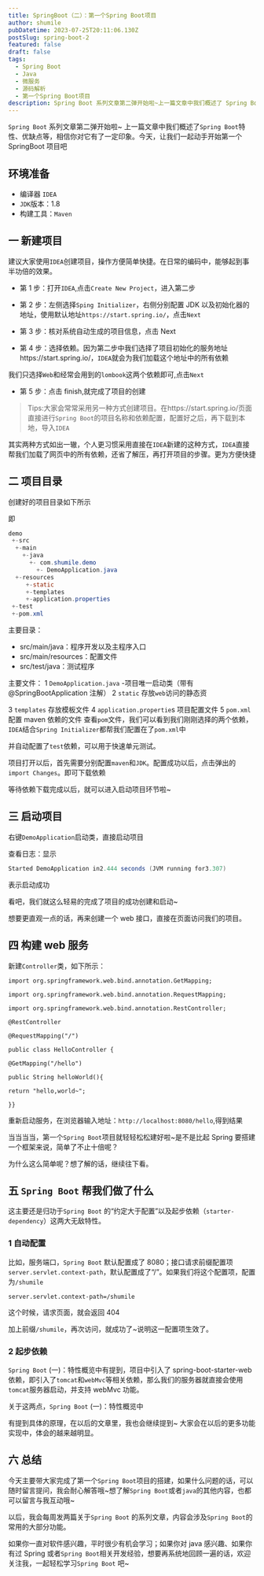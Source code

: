 ```yaml
---
title: SpringBoot（二）：第一个Spring Boot项目
author: shumile
pubDatetime: 2023-07-25T20:11:06.130Z
postSlug: spring-boot-2
featured: false
draft: false
tags:
  - Spring Boot
  - Java
  - 微服务
  - 源码解析
  - 第一个Spring Boot项目
description: Spring Boot 系列文章第二弹开始啦~上一篇文章中我们概述了 Spring Boot 特性、优缺点等，相信你对它有了一定印象。今天，让我们一起动手开始第一个 SpringBoot 项目吧
---
```


`Spring Boot` 系列文章第二弹开始啦~
上一篇文章中我们概述了`Spring Boot`特性、优缺点等，相信你对它有了一定印象。今天，让我们一起动手开始第一个 SpringBoot 项目吧

## 环境准备

- 编译器 `IDEA`
- `JDK`版本：1.8
- 构建工具：`Maven`

## 一 新建项目

建议大家使用`IDEA`创建项目，操作方便简单快捷。在日常的编码中，能够起到事半功倍的效果。

- 第 1 步：打开`IDEA`,点击`Create New Project`，进入第二步

- 第 2 步：左侧选择`Sping Initializer`，右侧分别配置 JDK 以及初始化器的地址，使用默认地址`https://start.spring.io/`，点击`Next`

- 第 3 步：核对系统自动生成的项目信息，点击 Next

- 第 4 步：选择依赖。因为第二步中我们选择了项目初始化的服务地址https://start.spring.io/，``IDEA``就会为我们加载这个地址中的所有依赖

我们只选择`Web`和经常会用到的`lombook`这两个依赖即可,点击`Next`

- 第 5 步：点击 finish,就完成了项目的创建

> Tips:大家会常常采用另一种方式创建项目。在https://start.spring.io/页面直接进行`Spring Boot`的项目名称和依赖配置，配置好之后，再下载到本地，导入`IDEA`

其实两种方式如出一辙，个人更习惯采用直接在`IDEA`新建的这种方式，`IDEA`直接帮我们加载了网页中的所有依赖，还省了解压，再打开项目的步骤。更为方便快捷

## 二 项目目录

创建好的项目目录如下所示

即

```java
demo
 +-src
  +-main
    +-java
      +- com.shumile.demo
        +- DemoApplication.java
  +-resources
     +-static
     +-templates
     +-application.properties
 +-test
 +-pom.xml
```

主要目录：

- src/main/java：程序开发以及主程序入口
- src/main/resources：配置文件
- src/test/java：测试程序

主要文件：
1 `DemoApplication.java` -项目唯一启动类（带有@SpringBootApplication 注解）
2 `static` 存放`web`访问的静态资

3 `templates` 存放模板文件
4 `application.propertie`s 项目配置文件
5 `pom.xml` 配置 maven 依赖的文件
查看`pom`文件，我们可以看到我们刚刚选择的两个依赖，`IDEA`结合`Spring Initializer`都帮我们配置在了`pom.xml`中

并自动配置了`test`依赖，可以用于快速单元测试。

项目打开以后，首先需要分别配置`maven`和`JDK`。配置成功以后，点击弹出的`import Changes`。即可下载依赖

等待依赖下载完成以后，就可以进入启动项目环节啦~

## 三 启动项目

右键`DemoApplication`启动类，直接启动项目

查看日志：显示

```java
Started DemoApplication in2.444 seconds (JVM running for3.307)
```

表示启动成功

看吧，我们就这么轻易的完成了项目的成功创建和启动~

想要更直观一点的话，再来创建一个 web 接口，直接在页面访问我们的项目。

## 四 构建 web 服务

新建`Controller`类，如下所示：

```
import org.springframework.web.bind.annotation.GetMapping;

import org.springframework.web.bind.annotation.RequestMapping;

import org.springframework.web.bind.annotation.RestController;

@RestController

@RequestMapping("/")

public class HelloController {

@GetMapping("/hello")

public String helloWorld(){

return "hello,world~";

}}
```

重新启动服务，在浏览器输入地址：`http://localhost:8080/hello`,得到结果

当当当当，第一个`Spring Boot`项目就轻轻松松建好啦~是不是比起 Spring 要搭建一个框架来说，简单了不止十倍呢？

为什么这么简单呢？想了解的话，继续往下看。

## 五 `Spring Boot` 帮我们做了什么

这主要还是归功于`Spring Boot` 的“约定大于配置”以及起步依赖（`starter-dependency`）这两大无敌特性。

### 1 自动配置

比如，服务端口，`Spring Boot` 默认配置成了 8080；接口请求前缀配置项`server.servlet.context-path`，默认配置成了“/”。如果我们将这个配置项，配置为`/shumile`

```
server.servlet.context-path=/shumile
```

这个时候，请求页面，就会返回 404

加上前缀`/shumile`，再次访问，就成功了~说明这一配置项生效了。

### 2 起步依赖

`Spring Boot` (一)：特性概览中有提到，项目中引入了 spring-boot-starter-web 依赖，即引入了`tomcat`和`webMvc`等相关依赖，那么我们的服务器就直接会使用`tomcat`服务器启动，并支持 webMvc 功能。

关于这两点，`Spring Boot` (一)：特性概览中

有提到具体的原理，在以后的文章里，我也会继续提到~ 大家会在以后的更多功能实现中，体会的越来越明显。

## 六 总结

今天主要带大家完成了第一个`Spring Boot`项目的搭建，如果什么问题的话，可以随时留言提问，我会耐心解答哦~想了解`Spring Boot`或者`java`的其他内容，也都可以留言与我互动哦~

以后，我会每周发两篇关于`Spring Boot` 的系列文章，内容会涉及`Spring Boot`的常用的大部分功能。

如果你一直对软件感兴趣，平时很少有机会学习；如果你对 java 感兴趣、如果你有过 Spring 或者`Spring Boot`相关开发经验，想要再系统地回顾一遍的话，欢迎关注我，一起轻松学习`Spring Boot` 吧~
